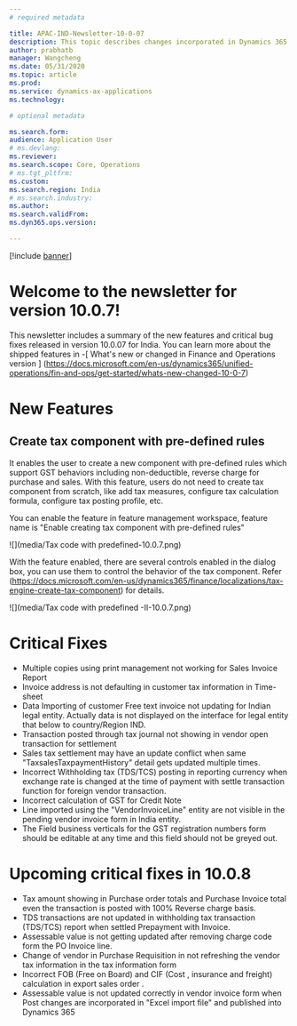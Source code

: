 ```yaml
---
# required metadata

title: APAC-IND-Newsletter-10-0-07
description: This topic describes changes incorporated in Dynamics 365 Application version 10-0-07
author: prabhatb
manager: Wangcheng
ms.date: 05/31/2020
ms.topic: article
ms.prod: 
ms.service: dynamics-ax-applications
ms.technology: 

# optional metadata

ms.search.form: 
audience: Application User
# ms.devlang: 
ms.reviewer: 
ms.search.scope: Core, Operations
# ms.tgt_pltfrm: 
ms.custom: 
ms.search.region: India
# ms.search.industry: 
ms.author: 
ms.search.validFrom: 
ms.dyn365.ops.version: 

---
```

[!include [banner](../includes/banner.md)]

# Welcome to the newsletter for version 10.0.7! 

This newsletter includes a summary of the new features and critical bug fixes released in version 10.0.07 for India.
You can learn more about the shipped features in 
-[ What's new or changed in Finance and Operations version ] (https://docs.microsoft.com/en-us/dynamics365/unified-operations/fin-and-ops/get-started/whats-new-changed-10-0-7)

# New Features
## Create tax component with pre-defined rules 

It enables the user to create a new component with pre-defined rules which support GST behaviors including non-deductible, 
reverse charge for purchase and sales. With this feature, users do not need to create tax component from scratch, 
like add tax measures, configure tax calculation formula, configure tax posting profile, etc. 

You can enable the feature in feature management workspace, feature name is "Enable creating tax component with pre-defined rules"

 ![](media/Tax code with predefined-10.0.7.png)
 
 With the feature enabled, there are several controls enabled in the dialog box, you can use them to control the behavior 
 of the tax component. Refer (https://docs.microsoft.com/en-us/dynamics365/finance/localizations/tax-engine-create-tax-component)
 for details.
 
 ![](media/Tax code with predefined -II-10.0.7.png)
 
# Critical Fixes 

- Multiple copies using print management not working for Sales Invoice Report 
-	Invoice address is not defaulting in customer tax information in Time-sheet 
-	Data Importing of customer Free text invoice not updating for Indian legal entity. Actually data is not displayed on 
  the interface for legal entity that below to country/Region IND. 
-	Transaction posted through tax journal not showing in vendor open transaction for settlement 
-	Sales tax settlement may have an update conflict when same "TaxsalesTaxpaymentHistory" detail gets updated multiple times. 
-	Incorrect Withholding tax (TDS/TCS) posting in reporting currency when exchange rate is changed at the time of payment 
  with settle transaction function for foreign vendor transaction. 
- Incorrect calculation of GST for Credit Note 
-	Line imported using the "VendorInvoiceLine"  entity are not visible in the pending vendor invoice form in India entity. 
-	The Field business verticals for the GST registration numbers form should be editable at any time and this field should
  not be greyed out. 


# Upcoming critical fixes in 10.0.8 

- Tax amount showing in Purchase order totals and Purchase Invoice total even the transaction is posted
  with 100%  Reverse charge basis. 
-	TDS transactions are not updated in withholding tax transaction (TDS/TCS)  report when settled Prepayment with Invoice. 
-	Assessable value is not getting updated after removing charge code form the PO Invoice line. 
-	Change of vendor in Purchase Requisition in not refreshing the vendor tax information in the tax information form 
-	Incorrect FOB (Free on Board) and CIF (Cost , insurance and freight)  calculation in export sales order . 
-	Assessable value is not updated correctly in vendor invoice form when Post changes are incorporated in "Excel import file" 
  and published into Dynamics 365

